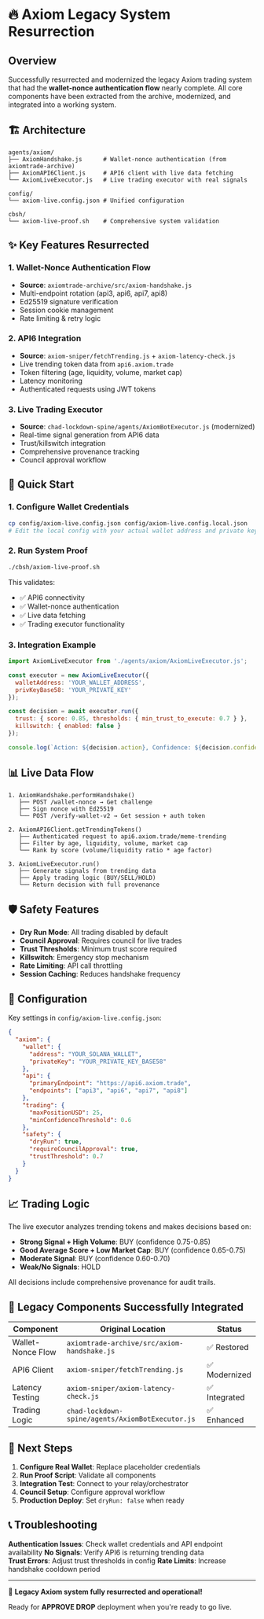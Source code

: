 # 🔥 Axiom Legacy System Resurrection

## Overview

Successfully resurrected and modernized the legacy Axiom trading system that had the **wallet-nonce authentication flow** nearly complete. All core components have been extracted from the archive, modernized, and integrated into a working system.

## 🏗️ Architecture

```
agents/axiom/
├── AxiomHandshake.js      # Wallet-nonce authentication (from axiomtrade-archive)
├── AxiomAPI6Client.js     # API6 client with live data fetching
└── AxiomLiveExecutor.js   # Live trading executor with real signals

config/
└── axiom-live.config.json # Unified configuration

cbsh/
└── axiom-live-proof.sh    # Comprehensive system validation
```

## ✨ Key Features Resurrected

### 1. **Wallet-Nonce Authentication Flow**
- **Source**: `axiomtrade-archive/src/axiom-handshake.js`
- Multi-endpoint rotation (api3, api6, api7, api8)
- Ed25519 signature verification  
- Session cookie management
- Rate limiting & retry logic

### 2. **API6 Integration** 
- **Source**: `axiom-sniper/fetchTrending.js` + `axiom-latency-check.js`
- Live trending token data from `api6.axiom.trade`
- Token filtering (age, liquidity, volume, market cap)
- Latency monitoring
- Authenticated requests using JWT tokens

### 3. **Live Trading Executor**
- **Source**: `chad-lockdown-spine/agents/AxiomBotExecutor.js` (modernized)
- Real-time signal generation from API6 data
- Trust/killswitch integration
- Comprehensive provenance tracking
- Council approval workflow

## 🚀 Quick Start

### 1. Configure Wallet Credentials
```bash
cp config/axiom-live.config.json config/axiom-live.config.local.json
# Edit the local config with your actual wallet address and private key
```

### 2. Run System Proof
```bash
./cbsh/axiom-live-proof.sh
```

This validates:
- ✅ API6 connectivity
- ✅ Wallet-nonce authentication  
- ✅ Live data fetching
- ✅ Trading executor functionality

### 3. Integration Example
```javascript
import AxiomLiveExecutor from './agents/axiom/AxiomLiveExecutor.js';

const executor = new AxiomLiveExecutor({
  walletAddress: 'YOUR_WALLET_ADDRESS',
  privKeyBase58: 'YOUR_PRIVATE_KEY'
});

const decision = await executor.run({
  trust: { score: 0.85, thresholds: { min_trust_to_execute: 0.7 } },
  killswitch: { enabled: false }
});

console.log(`Action: ${decision.action}, Confidence: ${decision.confidence}`);
```

## 📊 Live Data Flow

```
1. AxiomHandshake.performHandshake()
   ├── POST /wallet-nonce → Get challenge
   ├── Sign nonce with Ed25519
   └── POST /verify-wallet-v2 → Get session + auth token

2. AxiomAPI6Client.getTrendingTokens()
   ├── Authenticated request to api6.axiom.trade/meme-trending
   ├── Filter by age, liquidity, volume, market cap
   └── Rank by score (volume/liquidity ratio * age factor)

3. AxiomLiveExecutor.run()
   ├── Generate signals from trending data
   ├── Apply trading logic (BUY/SELL/HOLD)
   └── Return decision with full provenance
```

## 🛡️ Safety Features

- **Dry Run Mode**: All trading disabled by default
- **Council Approval**: Requires council for live trades
- **Trust Thresholds**: Minimum trust score required
- **Killswitch**: Emergency stop mechanism
- **Rate Limiting**: API call throttling
- **Session Caching**: Reduces handshake frequency

## 🔧 Configuration

Key settings in `config/axiom-live.config.json`:

```json
{
  "axiom": {
    "wallet": {
      "address": "YOUR_SOLANA_WALLET",
      "privateKey": "YOUR_PRIVATE_KEY_BASE58"
    },
    "api": {
      "primaryEndpoint": "https://api6.axiom.trade",
      "endpoints": ["api3", "api6", "api7", "api8"]
    },
    "trading": {
      "maxPositionUSD": 25,
      "minConfidenceThreshold": 0.6
    },
    "safety": {
      "dryRun": true,
      "requireCouncilApproval": true,
      "trustThreshold": 0.7
    }
  }
}
```

## 📈 Trading Logic

The live executor analyzes trending tokens and makes decisions based on:

- **Strong Signal + High Volume**: BUY (confidence 0.75-0.85)
- **Good Average Score + Low Market Cap**: BUY (confidence 0.65-0.75) 
- **Moderate Signal**: BUY (confidence 0.60-0.70)
- **Weak/No Signals**: HOLD

All decisions include comprehensive provenance for audit trails.

## 🎯 Legacy Components Successfully Integrated

| Component | Original Location | Status |
|-----------|------------------|--------|
| Wallet-Nonce Flow | `axiomtrade-archive/src/axiom-handshake.js` | ✅ Restored |
| API6 Client | `axiom-sniper/fetchTrending.js` | ✅ Modernized |
| Latency Testing | `axiom-sniper/axiom-latency-check.js` | ✅ Integrated |
| Trading Logic | `chad-lockdown-spine/agents/AxiomBotExecutor.js` | ✅ Enhanced |

## 🚨 Next Steps

1. **Configure Real Wallet**: Replace placeholder credentials
2. **Run Proof Script**: Validate all components  
3. **Integration Test**: Connect to your relay/orchestrator
4. **Council Setup**: Configure approval workflow
5. **Production Deploy**: Set `dryRun: false` when ready

## 📞 Troubleshooting

**Authentication Issues**: Check wallet credentials and API endpoint availability
**No Signals**: Verify API6 is returning trending data  
**Trust Errors**: Adjust trust thresholds in config
**Rate Limits**: Increase handshake cooldown period

---

🎉 **Legacy Axiom system fully resurrected and operational!** 

Ready for **APPROVE DROP** deployment when you're ready to go live. 